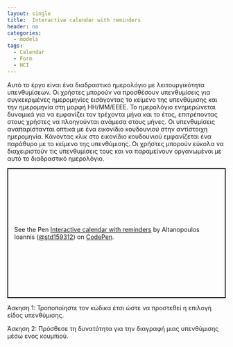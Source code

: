 ```yaml
---
layout: single
title:  Ιnteractive calendar with reminders
header: no
categories:
  - models
tags:
  - Calendar
  - Form
  - HCI
---
```



Αυτό το έργο είναι ένα διαδραστικό ημερολόγιο με λειτουργικότητα υπενθυμίσεων. Οι χρήστες μπορούν να προσθέσουν υπενθυμίσεις για συγκεκριμένες ημερομηνίες εισάγοντας το κείμενο της υπενθύμισης και την ημερομηνία στη μορφή ΗΗ/ΜΜ/ΕΕΕΕ. Το ημερολόγιο ενημερώνεται δυναμικά για να εμφανίζει τον τρέχοντα μήνα και το έτος, επιτρέποντας στους χρήστες να πλοηγούνται ανάμεσα στους μήνες. Οι υπενθυμίσεις αναπαρίστανται οπτικά με ένα εικονίδιο κουδουνιού στην αντίστοιχη ημερομηνία. Κάνοντας κλικ στο εικονίδιο κουδουνιού εμφανίζεται ένα παράθυρο με το κείμενο της υπενθύμισης. Οι χρήστες μπορούν εύκολα να διαχειριστούν τις υπενθυμίσεις τους και να παραμείνουν οργανωμένοι με αυτό το διαδραστικό ημερολόγιο.

<p class="codepen" data-height="500" data-default-tab="html,result" data-slug-hash="yLrQLyP" data-user="std159312" style="height: 300px; box-sizing: border-box; display: flex; align-items: center; justify-content: center; border: 2px solid; margin: 1em 0; padding: 1em;">
  <span>See the Pen <a href="https://codepen.io/std159312/pen/yLrQLyP">
   Ιnteractive calendar with reminders</a> by Altanopoulos Ioannis (<a href="https://codepen.io/std159312">@std159312</a>)
  on <a href="https://codepen.io">CodePen</a>.</span>
</p>
<script async src="https://cpwebassets.codepen.io/assets/embed/ei.js"></script>

Άσκηση 1: Τροποποίηστε τον κώδικα έτσι ώστε να προστεθεί η επιλογή είδος υπενθύμισης.

Άσκηση 2: Πρόσθεσε τη δυνατότητα για την διαγραφή μιας υπενθύμισης μέσω ενος κουμπιού.
